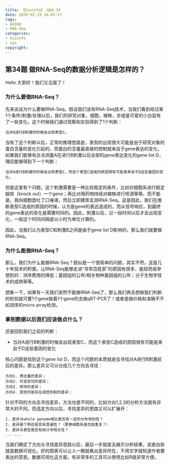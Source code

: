 ```yaml
---
title: 【bioinfo】-Q&A-34
date: 2020-02-19 16:03:57
tags:
- AQ100
- RNA-Seq
categories:
- bioinfo
- ngs
copyright:
---
```

## 第34题 做RNA-Seq的数据分析逻辑是怎样的？
Hello 大家好！我们又见面了！

### 为什么要做RNA-Seq？
先来谈谈为什么要做RNA-Seq。假设我们没有RNA-Seq技术，当我们看到经过某1个条件/刺激/处理以后，我们的研究对象，细胞，植株，亦或是可爱的小白鼠有了一些变化。这个时候我们通过观察和实验得到了1个判断：
```
当对A进行B刺激的时候会出现表型C。
```
当有了这个判断以后，正常的推理思路是，表型的出现很大可能是由于研究对象的蛋白含量的变化引起的。而蛋白的含量最直接的控制就来自于gene表达的变化。如果我们能够有办法测量A在进行B刺激以后全部的gene表达变化的gene list D，理应能够得到下一个判断：
```
当对A进行B刺激的时候会出现表型C，而这个表型C造成的原因很有可能是来自于D这些基因的变化。
```
但是这里有个问题，这个刺激需要是一种比较稳定的条件，比如对细胞系进行稳定敲除（knock out）一个gene；再比对用药物持续对植株进行喷洒等等。而不能是，我向细胞盘吐了口唾液，然后立即建库去测RNA-Seq。这是因此，我们在推断表型C造成的原因的时候，认为是gene的表达造成的，而从信号响应，到最终的gene表达的变化是需要时间的。因此，刺激以后，过一段时间以后才会出现变化，一般这个时间间隔是以小时为单位计算的。

因此，当我们认为表型C和刺激B之间是由于gene list D影响的，那么我们就要做RNA-Seq。

### 为什么能做RNA-Seq？
那么，我们为什么能做RNA-Seq？貌似是一个很简单的问题，其实不然，这是几十年技术的积累。让RNA-Seq能够走进“寻常百姓家“的原因有很多，能轻而易举想到的：测序费用的降低；基因组的公布/相关物种基因组的公布；分子生物学技术的成熟等等。

想象一下，如果有一天我们突然不能做RNA-Seq了，那么我们再去想做我们判断的检验就可要1个gene挨着1个gene的去做qRT-PCR了！或者是做价格和准确不不如测序的micro array检测。

### 拿到数据以后我们应该做点什么？
还是回到我们之前的判断：

* 当对A进行B刺激的时候会出现表型C，而这个表型C造成的原因很有可能是来自于D这些基因的变化

核心问题是找到这个gene list D，而这个问题的本质就是去寻找对A进行B刺激前后的差异。那么差异又可以分成几个方向去寻找：
```
方向1. 表达量的差异；
方向2. 可变剪切的差异；
方向3. 修饰的差异；
方向4. 其他可能存在调控机制的差异；
```
针对不同的方向去寻找差异，方法也是不同的，比如方向1,2,3的分析方法就有非常大的不同。而选定方向以后，寻找差异的思路又可以扩展开：
```
1. 差异与whole genome相比是否有一定的分布倾向性？
2. 差异是个例还是具有普遍性？（更换细胞系是否能重复？）
3. 差异与表型是否有统计学相关性？
... ...
```
当我们确定了方向与寻找差异思路以后，最后一步就是去展示分析结果，说直白些就是数据可视化。好的图表可以让人一眼就看出差异所在，不用文字就知道作者要表达的意思。数据可视化这方面，有非常多的工具可以使用比如R就非常方便。
